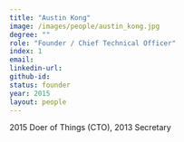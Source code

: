 ```yaml
---
title: "Austin Kong"
image: /images/people/austin_kong.jpg
degree: ""
role: "Founder / Chief Technical Officer"
index: 1
email:
linkedin-url:
github-id:
status: founder
year: 2015
layout: people
---
```

2015 Doer of Things (CTO), 2013 Secretary